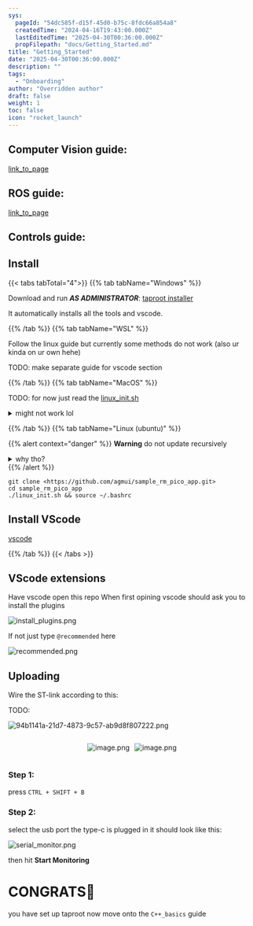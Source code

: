 ```yaml
---
sys:
  pageId: "54dc585f-d15f-45d0-b75c-8fdc66a854a8"
  createdTime: "2024-04-16T19:43:00.000Z"
  lastEditedTime: "2025-04-30T00:36:00.000Z"
  propFilepath: "docs/Getting_Started.md"
title: "Getting_Started"
date: "2025-04-30T00:36:00.000Z"
description: ""
tags:
  - "Onboarding"
author: "Overridden author"
draft: false
weight: 1
toc: false
icon: "rocket_launch"
---
```


## Computer Vision guide:

[link_to_page](86d45bc0-388b-4d26-8848-44f255f73d0e)

## ROS guide:

[link_to_page](3c76c1de-ec8f-46d6-8b0a-294005edc2d5)

## Controls guide:

## Install

{{< tabs tabTotal="4">}}
{{% tab tabName="Windows" %}}

Download and run _**AS ADMINISTRATOR**_: [taproot installer](https://github.com/Thornbots/TeachingFreshies/releases/tag/1.0)

It automatically installs all the tools and vscode.

{{% /tab %}}
{{% tab tabName="WSL" %}}

Follow the linux guide but currently some methods do not work (also ur kinda on ur own hehe)

TODO: make separate guide for vscode section

{{% /tab %}}
{{% tab tabName="MacOS" %}}

TODO: for now just read the [linux_init.sh](https://github.com/agmui/sample_rm_pico_app/blob/main/linux_init.sh)

<details>
<summary>might not work lol</summary>

`brew install libusb pkg-config`

Next install: [vscode](https://code.visualstudio.com/Download)

</details>

{{% /tab %}}
{{% tab tabName="Linux (ubuntu)" %}}

{{% alert context="danger" %}}
**Warning** do not update recursively
<details>
<summary>why tho?</summary>
There are some submodules that may go on for a while (like tinyusb) and I highly
recommend you don't need to get them.
If you want to see what submodules I update just look in `linux_init.sh`
</details>
{{% /alert %}}

```shell
git clone <https://github.com/agmui/sample_rm_pico_app.git>
cd sample_rm_pico_app
./linux_init.sh && source ~/.bashrc
```

## Install VScode

[vscode](https://code.visualstudio.com/Download)

{{% /tab %}}
{{< /tabs >}}

## VScode extensions

Have vscode open this repo
When first opining vscode should ask you to install the plugins

![install_plugins.png](https://prod-files-secure.s3.us-west-2.amazonaws.com/d518164a-d88e-44d1-a4ee-3adb3bd8bce0/89bd30f0-1825-4e77-867b-0a41ce370880/install_plugins.png?X-Amz-Algorithm=AWS4-HMAC-SHA256&X-Amz-Content-Sha256=UNSIGNED-PAYLOAD&X-Amz-Credential=ASIAZI2LB4665ZVYUXF7%2F20250804%2Fus-west-2%2Fs3%2Faws4_request&X-Amz-Date=20250804T044703Z&X-Amz-Expires=3600&X-Amz-Security-Token=IQoJb3JpZ2luX2VjEAUaCXVzLXdlc3QtMiJGMEQCIENIFULdJd01FF9aK5uRVA9TaBV2JFZTQjObdTH5%2B2KOAiBdKdI%2FaBEejyVS35JBurEcpNJGV84Lg4NeXGhkW4dTISr%2FAwg9EAAaDDYzNzQyMzE4MzgwNSIMEVX7Mgh9rJgUAwJdKtwD2Dqy%2BVT7ShbREp%2F7t2v3L6nED3LPA0t1VjCb2HD3kIXswUOyCxHJXsY%2B5J28wnwjkuxS2lqt%2BJY0D2xb%2FMO8mlx2FvlH26uRXTEKrJOnMPm4FuIAG3MmY4emVQkckqJxSBtaA9x59vGrJ8DtsJvV5gPpCjaLBvVQEuCIKoQnuIY20P6VvQ7yxFjQOg6ktpeAJKsj6FzgnqJlj4E0L4PlfbftWnVayHTct8ReHq2SMYCFKlcGYh7aQX0Yt6hRarcMWlFoVDMo5uT4PWXkzGOYVGvO3b6kY9Q%2FZj%2FHNPrRn2fzER9AhQLAfr8jEo8GmB1GsKcMa6Kx0fIUE30JIHFEtC2BQFgTdSVehcneOEauhUB9%2BhPZmdZg7I2sKKc%2BxXIq4GPZqnzllD%2BMrhUxj30KWJJ6wZtYZIYnpVJ9nsFTSigNWti6wtRvaeZvIdMpUOEBzfxd%2BWQ2FDb9xBc1ROXn%2FPHq%2BgHhEnFMCKA13GdLQ77ucZ9Kz9Fa%2BEQTp6Gz8oD5lXp41sW4H0kZJLXKXeO07Xa3G%2BGbpVn%2BQA8zxgwE74BTKS5HG%2Fi1VbbIfDkK3qun0IwxddRiYESS1dtYflh0Md5IVS7kHps0nNAB5CaCgTCge6stZwwV5QVdd4Ew8OnAxAY6pgGnwF2bJTgExT3NmyTH9YvAuIs9btvuOYNbZnMwsy92gkVmCGV%2Ft3Mb24f%2BRZzxqTtdId8w6D0j9OepAAzHpK%2BXruJroMiYb4rNQk%2BTEPLwliAVpyIeX%2F2pxGyAfn0VayNOUSrhsEfGDrDXeyiT9CQXNavnvrqD9bF579Ft90yTRHNlOsXX3NzfvuL2meIS3mopJZg4%2BIAcGAaPJ8ZXdPbinMsKd4xO&X-Amz-Signature=ff46f119238341f88f2c650f116f1fa72dc5918bada6b8c1fbca3bbd93437cf5&X-Amz-SignedHeaders=host&x-amz-checksum-mode=ENABLED&x-id=GetObject)

If not just type `@recommended` here  

![recommended.png](https://prod-files-secure.s3.us-west-2.amazonaws.com/d518164a-d88e-44d1-a4ee-3adb3bd8bce0/61e661e9-5d85-4dfc-be0d-8d2097a5e793/recommended.png?X-Amz-Algorithm=AWS4-HMAC-SHA256&X-Amz-Content-Sha256=UNSIGNED-PAYLOAD&X-Amz-Credential=ASIAZI2LB4665ZVYUXF7%2F20250804%2Fus-west-2%2Fs3%2Faws4_request&X-Amz-Date=20250804T044703Z&X-Amz-Expires=3600&X-Amz-Security-Token=IQoJb3JpZ2luX2VjEAUaCXVzLXdlc3QtMiJGMEQCIENIFULdJd01FF9aK5uRVA9TaBV2JFZTQjObdTH5%2B2KOAiBdKdI%2FaBEejyVS35JBurEcpNJGV84Lg4NeXGhkW4dTISr%2FAwg9EAAaDDYzNzQyMzE4MzgwNSIMEVX7Mgh9rJgUAwJdKtwD2Dqy%2BVT7ShbREp%2F7t2v3L6nED3LPA0t1VjCb2HD3kIXswUOyCxHJXsY%2B5J28wnwjkuxS2lqt%2BJY0D2xb%2FMO8mlx2FvlH26uRXTEKrJOnMPm4FuIAG3MmY4emVQkckqJxSBtaA9x59vGrJ8DtsJvV5gPpCjaLBvVQEuCIKoQnuIY20P6VvQ7yxFjQOg6ktpeAJKsj6FzgnqJlj4E0L4PlfbftWnVayHTct8ReHq2SMYCFKlcGYh7aQX0Yt6hRarcMWlFoVDMo5uT4PWXkzGOYVGvO3b6kY9Q%2FZj%2FHNPrRn2fzER9AhQLAfr8jEo8GmB1GsKcMa6Kx0fIUE30JIHFEtC2BQFgTdSVehcneOEauhUB9%2BhPZmdZg7I2sKKc%2BxXIq4GPZqnzllD%2BMrhUxj30KWJJ6wZtYZIYnpVJ9nsFTSigNWti6wtRvaeZvIdMpUOEBzfxd%2BWQ2FDb9xBc1ROXn%2FPHq%2BgHhEnFMCKA13GdLQ77ucZ9Kz9Fa%2BEQTp6Gz8oD5lXp41sW4H0kZJLXKXeO07Xa3G%2BGbpVn%2BQA8zxgwE74BTKS5HG%2Fi1VbbIfDkK3qun0IwxddRiYESS1dtYflh0Md5IVS7kHps0nNAB5CaCgTCge6stZwwV5QVdd4Ew8OnAxAY6pgGnwF2bJTgExT3NmyTH9YvAuIs9btvuOYNbZnMwsy92gkVmCGV%2Ft3Mb24f%2BRZzxqTtdId8w6D0j9OepAAzHpK%2BXruJroMiYb4rNQk%2BTEPLwliAVpyIeX%2F2pxGyAfn0VayNOUSrhsEfGDrDXeyiT9CQXNavnvrqD9bF579Ft90yTRHNlOsXX3NzfvuL2meIS3mopJZg4%2BIAcGAaPJ8ZXdPbinMsKd4xO&X-Amz-Signature=06e4b88588f583318d7cfb0281da8c0cf0385da1987fe093e281f4eef02db855&X-Amz-SignedHeaders=host&x-amz-checksum-mode=ENABLED&x-id=GetObject)

## Uploading

Wire the ST-link according to this:

TODO:

![94b1141a-21d7-4873-9c57-ab9d8f807222.png](https://prod-files-secure.s3.us-west-2.amazonaws.com/d518164a-d88e-44d1-a4ee-3adb3bd8bce0/e5fad17d-ab82-4300-9f4c-505ab4b1202c/94b1141a-21d7-4873-9c57-ab9d8f807222.png?X-Amz-Algorithm=AWS4-HMAC-SHA256&X-Amz-Content-Sha256=UNSIGNED-PAYLOAD&X-Amz-Credential=ASIAZI2LB4665ZVYUXF7%2F20250804%2Fus-west-2%2Fs3%2Faws4_request&X-Amz-Date=20250804T044703Z&X-Amz-Expires=3600&X-Amz-Security-Token=IQoJb3JpZ2luX2VjEAUaCXVzLXdlc3QtMiJGMEQCIENIFULdJd01FF9aK5uRVA9TaBV2JFZTQjObdTH5%2B2KOAiBdKdI%2FaBEejyVS35JBurEcpNJGV84Lg4NeXGhkW4dTISr%2FAwg9EAAaDDYzNzQyMzE4MzgwNSIMEVX7Mgh9rJgUAwJdKtwD2Dqy%2BVT7ShbREp%2F7t2v3L6nED3LPA0t1VjCb2HD3kIXswUOyCxHJXsY%2B5J28wnwjkuxS2lqt%2BJY0D2xb%2FMO8mlx2FvlH26uRXTEKrJOnMPm4FuIAG3MmY4emVQkckqJxSBtaA9x59vGrJ8DtsJvV5gPpCjaLBvVQEuCIKoQnuIY20P6VvQ7yxFjQOg6ktpeAJKsj6FzgnqJlj4E0L4PlfbftWnVayHTct8ReHq2SMYCFKlcGYh7aQX0Yt6hRarcMWlFoVDMo5uT4PWXkzGOYVGvO3b6kY9Q%2FZj%2FHNPrRn2fzER9AhQLAfr8jEo8GmB1GsKcMa6Kx0fIUE30JIHFEtC2BQFgTdSVehcneOEauhUB9%2BhPZmdZg7I2sKKc%2BxXIq4GPZqnzllD%2BMrhUxj30KWJJ6wZtYZIYnpVJ9nsFTSigNWti6wtRvaeZvIdMpUOEBzfxd%2BWQ2FDb9xBc1ROXn%2FPHq%2BgHhEnFMCKA13GdLQ77ucZ9Kz9Fa%2BEQTp6Gz8oD5lXp41sW4H0kZJLXKXeO07Xa3G%2BGbpVn%2BQA8zxgwE74BTKS5HG%2Fi1VbbIfDkK3qun0IwxddRiYESS1dtYflh0Md5IVS7kHps0nNAB5CaCgTCge6stZwwV5QVdd4Ew8OnAxAY6pgGnwF2bJTgExT3NmyTH9YvAuIs9btvuOYNbZnMwsy92gkVmCGV%2Ft3Mb24f%2BRZzxqTtdId8w6D0j9OepAAzHpK%2BXruJroMiYb4rNQk%2BTEPLwliAVpyIeX%2F2pxGyAfn0VayNOUSrhsEfGDrDXeyiT9CQXNavnvrqD9bF579Ft90yTRHNlOsXX3NzfvuL2meIS3mopJZg4%2BIAcGAaPJ8ZXdPbinMsKd4xO&X-Amz-Signature=c6e28e014b3450c6c9c7106ac4c3e06e82c52f3bb09c5b4819aaf566a4586976&X-Amz-SignedHeaders=host&x-amz-checksum-mode=ENABLED&x-id=GetObject)

<div style="display: flex;flex-direction: row; column-gap:10px; max-width: 630px;justify-content: center;">
<div>

![image.png](https://prod-files-secure.s3.us-west-2.amazonaws.com/d518164a-d88e-44d1-a4ee-3adb3bd8bce0/210ecb78-1116-4d7b-b9b7-2292f66fa2c2/image.png?X-Amz-Algorithm=AWS4-HMAC-SHA256&X-Amz-Content-Sha256=UNSIGNED-PAYLOAD&X-Amz-Credential=ASIAZI2LB4667DOOW37M%2F20250804%2Fus-west-2%2Fs3%2Faws4_request&X-Amz-Date=20250804T044707Z&X-Amz-Expires=3600&X-Amz-Security-Token=IQoJb3JpZ2luX2VjEAUaCXVzLXdlc3QtMiJGMEQCIBT2z1xHA7CmvRa6lE8F8%2BVxbYYZlXFou4XriOKgVoVrAiBav2kJv9k88Vg%2BZyZ5r6Z%2FK0gnfYXlwY2wHSJeyAa4ayr%2FAwg9EAAaDDYzNzQyMzE4MzgwNSIMqYFNxldHHh3NIVVkKtwDgHbgMfVtHHwC2wFeQk2GHG8%2BRAajcaTPrt7mFLB2y991hAZO8%2FbvJsmmTspfJKxRBDo31ZCXUimXzM0zKTvJ0DpDMt0BlE2pXdAhQZynWRuDir4xacrAyyIlejN60EfeURUE4APV713xcWnBZUkSUHQjTZ%2FwBTVb2xkN4fj04seRIjN5725kuzD8OtTCHyPNx%2FrKVA2i%2Fl0bVrDFW%2Fd6ZV1UIYc95k2IEvhbZqbOFpxFYr8ji%2FWYhPC3sXd6phMkepuL5JONUiugiykZMBFR5%2F%2F194BPZNsXXZiAOBQiExrQFVGGdyrnZOQ7rrnBer%2BrkgQpLqr5xIbpdPuJCCjqmm4e55mrPJZG40hG%2F3mUBOrdmtNld%2FK3HONzwrJyMVb0zPS%2FyA5vHo7AuBkJEIv3ndG0b9ot2i3uygF1ShUhW%2Bj7quBwpkWqp4RbjFybycke9eoNU0FtEGm8gVaFIYYsHy3abqTWnJrsPjuQ6oqotBSk7xHsxwytByViWBNNcfXOQ8mth28Cs8k91UrlckGGeL27gDkQBPdQo2V%2BlXJXeu7pohJa7Xil77Dv8gdLmjqhWLjGSgckDMGb0bYQ5VEe3tfAr2D7SG%2F1qoq%2Buv3A2w71VvJRBe576O%2BQ2Xsw7unAxAY6pgEMqrG8CrOC1Bff7kDUIzvyUq8E2HicbzFDgts%2FKLv9fzqFsLYjWQ49ukp3ppX%2Fp239p11hJJbypPQcOHgijFso7dLe9sWojUmCkWaBlehgA4ZVmBqEVii3q82DRu29n0lJRHO4yadeqEsQ0siwe%2Bye779oInItAvVYmhtCB4yrtEqMz%2BHejOgNoSs%2F6ZIgKSmPZY8%2ByJ%2BIqkrFvXecThlj7qUFxQq0&X-Amz-Signature=5119471e2f2f2d64e32d66629e89eddc8804081a6f7a211f234edc2f78073f66&X-Amz-SignedHeaders=host&x-amz-checksum-mode=ENABLED&x-id=GetObject)

</div>
<div>

![image.png](https://prod-files-secure.s3.us-west-2.amazonaws.com/d518164a-d88e-44d1-a4ee-3adb3bd8bce0/33a0fd0f-8ca6-4a86-8e09-26e95ded1fff/image.png?X-Amz-Algorithm=AWS4-HMAC-SHA256&X-Amz-Content-Sha256=UNSIGNED-PAYLOAD&X-Amz-Credential=ASIAZI2LB46622KRHBRI%2F20250804%2Fus-west-2%2Fs3%2Faws4_request&X-Amz-Date=20250804T044709Z&X-Amz-Expires=3600&X-Amz-Security-Token=IQoJb3JpZ2luX2VjEAUaCXVzLXdlc3QtMiJIMEYCIQCAwC4k0F8f5zrnzPiaNCzkSoicxcRUru2q79hy9%2BDNSAIhAIwLdoXrkjGmDTYKMd6AUONYnE8MyFf6%2BUhIDVhjQIsNKv8DCD0QABoMNjM3NDIzMTgzODA1Igxllw5s1QlHO02RUbkq3AMv8cu3AE41U3%2FXfr2qAPf2P54Z6z0%2BNKebtHhdghWmoBB6EcHZ4mmHM%2B8rkZoOjlFO5ErjxDfkjz2PK7OcixpPf1Lp67rk0IEUU0qFpdWAwXLRO96TxRzhIOuYe9DrhqAMcTulBnLPR4jeDmbunj5W%2Bm%2BCAOl%2BdjWEzTk%2FUUp4IcGS3JxJ5MfNHtup0Jbz84%2BaRkG0Ic1i0i87yCaK4H0f%2B%2B8jzkJNp6dBsYfUZrAsfURp16f96chJRRs8%2Bpqt5eM5qEY2uIWjndVAoz79JcrRfkoPHKisEUkfWyesWdhqypD2iawodKQ%2FI0OhqHXKeaeHBZeqLG%2Fuu0bNZ4tWjNnM%2BHaiqYl6%2BHJVeVZVcvAy6UNzYSf%2Fbv2sC8nORq8CceoUIYifoJeH%2BUYcLldGJUl%2FGs7TfCvMr88LANH6edDArJM6fSfNbRausC%2BiAD0MOj8Bb0LamteP4GqGXzm0iNwNsuGZjMjzz5Mss7h8QHEMV9r0ZyG5rmfReHINvn9o%2FgdYDZP1vKDBWdG8jK2eqxUa7YWZbI9OXGf1sEPjyp5FaHLaH6qsnMu5hXz8nAMSGKNhKmOkqLx4bhVYMaLiBIJNtsXj8%2BxOHrb1YngXL7vP3oFOgXFA7Iwhmp0IRjCi6cDEBjqkAfn%2BOa2RHISXZewP0tp2OnYuvWHQZ52w9AHIJnPSfjGOkmSQUlKypXCT9MyBA9k8bzRzKY4UZPIC%2FoELST0Mr1h3GdXAWRueiJwVEFGREYq1HgTtfADC0%2BvN%2BQ0JBGY0JANnoNooVZ9NtIVEMzXjIpuZNiSFzqph01FRapcrreRigdn35SCYM%2FpbgpPOdOtW3dvzE7ZffcMcykT2CFcc8I1YV865&X-Amz-Signature=c08209d6906f6a5d000736009bdb458a4218c7b5a3c0a4409b32c709d50f9d84&X-Amz-SignedHeaders=host&x-amz-checksum-mode=ENABLED&x-id=GetObject)

</div>
</div>

### Step 1:

press `CTRL + SHIFT + B`

### Step 2:

select the usb port the type-c is plugged in it should look like this:

![serial_monitor.png](https://prod-files-secure.s3.us-west-2.amazonaws.com/d518164a-d88e-44d1-a4ee-3adb3bd8bce0/f03f4774-05d4-4393-b6a0-d5efb6d315ab/serial_monitor.png?X-Amz-Algorithm=AWS4-HMAC-SHA256&X-Amz-Content-Sha256=UNSIGNED-PAYLOAD&X-Amz-Credential=ASIAZI2LB4665ZVYUXF7%2F20250804%2Fus-west-2%2Fs3%2Faws4_request&X-Amz-Date=20250804T044703Z&X-Amz-Expires=3600&X-Amz-Security-Token=IQoJb3JpZ2luX2VjEAUaCXVzLXdlc3QtMiJGMEQCIENIFULdJd01FF9aK5uRVA9TaBV2JFZTQjObdTH5%2B2KOAiBdKdI%2FaBEejyVS35JBurEcpNJGV84Lg4NeXGhkW4dTISr%2FAwg9EAAaDDYzNzQyMzE4MzgwNSIMEVX7Mgh9rJgUAwJdKtwD2Dqy%2BVT7ShbREp%2F7t2v3L6nED3LPA0t1VjCb2HD3kIXswUOyCxHJXsY%2B5J28wnwjkuxS2lqt%2BJY0D2xb%2FMO8mlx2FvlH26uRXTEKrJOnMPm4FuIAG3MmY4emVQkckqJxSBtaA9x59vGrJ8DtsJvV5gPpCjaLBvVQEuCIKoQnuIY20P6VvQ7yxFjQOg6ktpeAJKsj6FzgnqJlj4E0L4PlfbftWnVayHTct8ReHq2SMYCFKlcGYh7aQX0Yt6hRarcMWlFoVDMo5uT4PWXkzGOYVGvO3b6kY9Q%2FZj%2FHNPrRn2fzER9AhQLAfr8jEo8GmB1GsKcMa6Kx0fIUE30JIHFEtC2BQFgTdSVehcneOEauhUB9%2BhPZmdZg7I2sKKc%2BxXIq4GPZqnzllD%2BMrhUxj30KWJJ6wZtYZIYnpVJ9nsFTSigNWti6wtRvaeZvIdMpUOEBzfxd%2BWQ2FDb9xBc1ROXn%2FPHq%2BgHhEnFMCKA13GdLQ77ucZ9Kz9Fa%2BEQTp6Gz8oD5lXp41sW4H0kZJLXKXeO07Xa3G%2BGbpVn%2BQA8zxgwE74BTKS5HG%2Fi1VbbIfDkK3qun0IwxddRiYESS1dtYflh0Md5IVS7kHps0nNAB5CaCgTCge6stZwwV5QVdd4Ew8OnAxAY6pgGnwF2bJTgExT3NmyTH9YvAuIs9btvuOYNbZnMwsy92gkVmCGV%2Ft3Mb24f%2BRZzxqTtdId8w6D0j9OepAAzHpK%2BXruJroMiYb4rNQk%2BTEPLwliAVpyIeX%2F2pxGyAfn0VayNOUSrhsEfGDrDXeyiT9CQXNavnvrqD9bF579Ft90yTRHNlOsXX3NzfvuL2meIS3mopJZg4%2BIAcGAaPJ8ZXdPbinMsKd4xO&X-Amz-Signature=5bce31fa5fc0eef724274630b838231740af39e7f7e7cabc39ef7bf46004ae59&X-Amz-SignedHeaders=host&x-amz-checksum-mode=ENABLED&x-id=GetObject)

then hit **Start Monitoring**

# CONGRATS🎉

you have set up taproot now move onto the `C++_basics` guide
